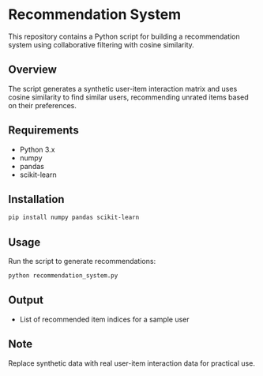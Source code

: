 # Recommendation System
This repository contains a Python script for building a recommendation system using collaborative filtering with cosine similarity.

## Overview
The script generates a synthetic user-item interaction matrix and uses cosine similarity to find similar users, recommending unrated items based on their preferences.

## Requirements
- Python 3.x
- numpy
- pandas
- scikit-learn

## Installation
```bash
pip install numpy pandas scikit-learn
```

## Usage
Run the script to generate recommendations:
```bash
python recommendation_system.py
```

## Output
- List of recommended item indices for a sample user

## Note
Replace synthetic data with real user-item interaction data for practical use.
